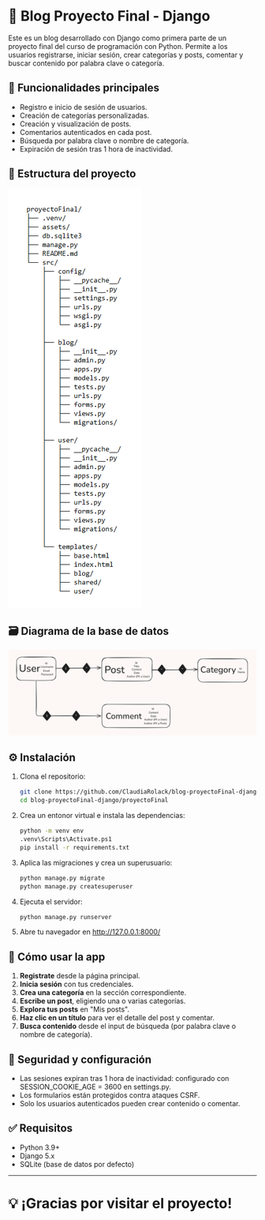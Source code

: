 # 📝 Blog Proyecto Final - Django

Este es un blog desarrollado con Django como primera parte de un proyecto final del curso de programación con Python. Permite a los usuarios registrarse, iniciar sesión, crear categorías y posts, comentar y buscar contenido por palabra clave o categoría.


## 🚀 Funcionalidades principales

- Registro e inicio de sesión de usuarios.
- Creación de categorías personalizadas.
- Creación y visualización de posts.
- Comentarios autenticados en cada post.
- Búsqueda por palabra clave o nombre de categoría.
- Expiración de sesión tras 1 hora de inactividad.


## 🧱 Estructura del proyecto

![Estructura del proyecto](assets/estructuraBlog.png)


## 🗃️ Diagrama de la base de datos

![Diagrama de la base de datos](assets/diagramaBlog.png)


## ⚙️ Instalación

1. Clona el repositorio:

   ```bash
   git clone https://github.com/ClaudiaRolack/blog-proyectoFinal-django.git
   cd blog-proyectoFinal-django/proyectoFinal

2. Crea un entonor virtual e instala las dependencias:

   ```bash
   python -m venv env
   .venv\Scripts\Activate.ps1 
   pip install -r requirements.txt

3. Aplica las migraciones y crea un superusuario:

   ```bash
   python manage.py migrate
   python manage.py createsuperuser

4. Ejecuta el servidor:

   ```bash
   python manage.py runserver

5. Abre tu navegador en http://127.0.0.1:8000/


## 🧪 Cómo usar la app

1. **Registrate** desde la página principal.
2. **Inicia sesión** con tus credenciales.
3. **Crea una categoría** en la sección correspondiente.
4. **Escribe un post**, eligiendo una o varias categorías.
5. **Explora tus posts** en "Mis posts".
6. **Haz clic en un título** para ver el detalle del post y comentar.
7. **Busca contenido** desde el input de búsqueda (por palabra clave o nombre de categoría).


## 🔐 Seguridad y configuración

- Las sesiones expiran tras 1 hora de inactividad: configurado con SESSION_COOKIE_AGE = 3600 en settings.py.
- Los formularios están protegidos contra ataques CSRF.
- Solo los usuarios autenticados pueden crear contenido o comentar.


## ✅ Requisitos

- Python 3.9+
- Django 5.x
- SQLite (base de datos por defecto)


---


# 💡 ¡Gracias por visitar el proyecto!